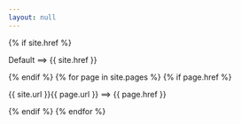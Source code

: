 ```yaml
---
layout: null
---
```

<body>
{% if site.href %}
<p>Default ==> {{ site.href }}</p>
{% endif %}
{% for page in site.pages %}
{% if page.href %}
<p>{{ site.url }}{{ page.url }} ==> {{ page.href }}</p>
{% endif %}
{% endfor %}
</body>
